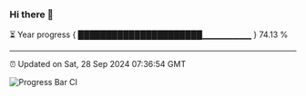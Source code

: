 ### Hi there 👋

⏳ Year progress { ██████████████████████▁▁▁▁▁▁▁▁ } 74.13 %

---

⏰ Updated on Sat, 28 Sep 2024 07:36:54 GMT

![Progress Bar CI](https://github.com/IshwaranRudhara/GIT-ACTION/workflows/Progress%20Bar%20CI/badge.svg)
